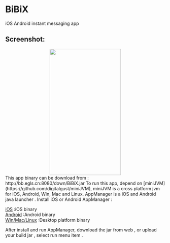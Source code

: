 # BiBiX
iOS Android instant messaging app


## Screenshot:

  <div align=center><img width="224" height="398" src="https://github.com/digitalgust/miniJVM/blob/master/screenshot/demo.gif?raw=true"/></div>
   This app binary can be download from : http://bb.egls.cn:8080/down/BiBiX.jar    
   To run this app, depend on [miniJVM](https://github.com/digitalgust/miniJVM),  miniJVM is a cross platform jvm for iOS, Android, Win, Mac and Linux.     
   AppManager is a iOS and Android java launcher .     
   Install iOS or Android AppManager :     

   [iOS](https://github.com/digitalgust/miniJVM/tree/master/binary/ios) :iOS binary    
   [Android](https://github.com/digitalgust/miniJVM/tree/master/binary/android) :Android binary     
   [Win/Mac/Linux](https://github.com/digitalgust/miniJVM/tree/master/binary) :Desktop platform binary      

   After install and run AppManager,  download the jar from web , or upload your build jar , select run menu item .     

